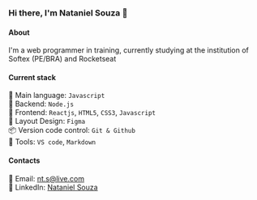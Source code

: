 ### Hi there, I'm Nataniel Souza 👋

#### About 
I'm a web programmer in training, currently studying at the institution of Softex (PE/BRA) and Rocketseat

#### Current stack
:memo: Main language: `Javascript` </br>
📡 Backend: `Node.js` </br>
🎉 Frontend: `Reactjs`, `HTML5`, `CSS3`, `Javascript` </br>
:art: Layout Design: `Figma` </br>
:package: Version code control: `Git & Github`</br>
🔨 Tools: `VS code`, `Markdown` </br>

#### Contacts

📧 Email: nt.s@live.com  </br>
👤 LinkedIn: [Nataniel Souza](https://www.linkedin.com/in/nataniel-souza)

